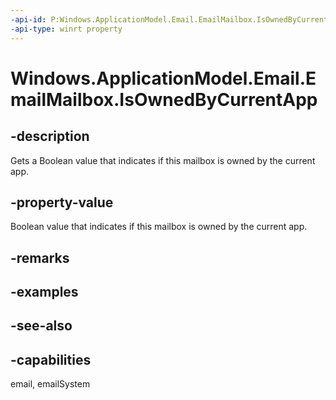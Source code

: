 ```yaml
---
-api-id: P:Windows.ApplicationModel.Email.EmailMailbox.IsOwnedByCurrentApp
-api-type: winrt property
---
```


<!-- Property syntax
public bool IsOwnedByCurrentApp { get; }
-->

# Windows.ApplicationModel.Email.EmailMailbox.IsOwnedByCurrentApp

## -description
Gets a Boolean value that indicates if this mailbox is owned by the current app.

## -property-value
Boolean value that indicates if this mailbox is owned by the current app.

## -remarks

## -examples

## -see-also

## -capabilities
email, emailSystem
